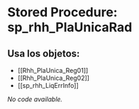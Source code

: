 # Stored Procedure: sp_rhh_PlaUnicaRad

## Usa los objetos:
- [[Rhh_PlaUnica_Reg01]]
- [[Rhh_PlaUnica_Reg02]]
- [[sp_rhh_LiqErrInfo]]

*No code available.*
